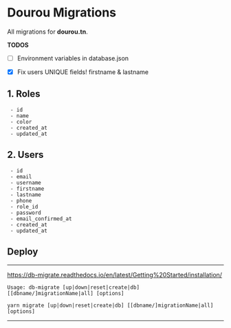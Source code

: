 # Dourou Migrations
All migrations for **dourou.tn**.

**TODOS**
- [ ] Environment variables in database.json
- [X] Fix users UNIQUE fields! firstname & lastname


## 1. Roles
     - id
     - name
     - color
     - created_at
     - updated_at

## 2. Users
     - id
     - email
     - username
     - firstname
     - lastname
     - phone
     - role_id
     - password
     - email_confirmed_at
     - created_at
     - updated_at


## Deploy
---------

https://db-migrate.readthedocs.io/en/latest/Getting%20Started/installation/

  ```
  Usage: db-migrate [up|down|reset|create|db] [[dbname/]migrationName|all] [options]

  yarn migrate [up|down|reset|create|db] [[dbname/]migrationName|all] [options]
  ```
---------
